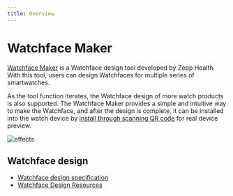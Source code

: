 ```yaml
---
title: Overview
---
```


# Watchface Maker

[Watchface Maker](https://watchface.zepp.com) is a Watchface design tool developed by Zepp Health. With this tool, users can design Watchfaces for multiple series of smartwatches.

As the tool function iterates, the Watchface design of more watch products is also supported. The Watchface Maker provides a simple and intuitive way to make the Watchface, and after the design is complete, it can be installed into the watch device by [install through scanning QR code](guides/scanCode.md) for real device preview.

![effects](/img/docs/guides/tools/watchface/overview.png)

## Watchface design

- [Watchface design specification](../../../designs/customization/watchface.md)
- [Watchface Design Resources](../../../watchface/design-resources.md)
